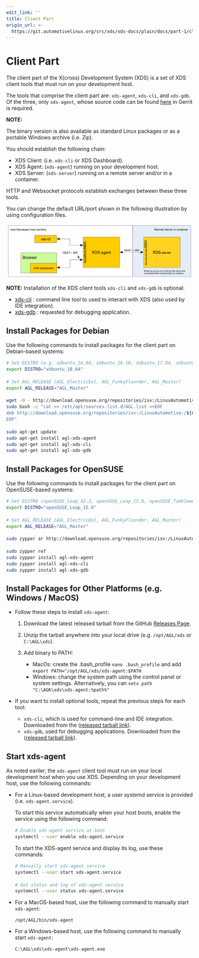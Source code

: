 ```yaml
---
edit_link: ''
title: Client Part
origin_url: >-
  https://git.automotivelinux.org/src/xds/xds-docs/plain/docs/part-1/client-part.md?h=guppy
---
```


<!-- WARNING: This file is generated by fetch_docs.js using /home/boron/Documents/AGL/docs-webtemplate/site/_data/tocs/devguides/guppy/xds-docs-guides-devguides-book.yml -->

# Client Part

The client part of the X(cross) Development System (XDS) is
a set of XDS client tools that must run on your development host.

The tools that comprise the client part are: `xds-agent`, `xds-cli`, and `xds-gdb`.
Of the three, only `xds-agent`, whose source code can be found
[here](https://gerrit.automotivelinux.org/gerrit/gitweb?p=src/xds/xds-agent.git)
in Gerrit is required.

<!-- section-note -->
**NOTE:**

The binary version is also available as standard Linux packages
or as a portable Windows archive (i.e. Zip).
<!-- end-section-note -->

You should establish the following chain:

- XDS Client: (i.e. `xds-cli` or XDS Dashboard).
- XDS Agent: (`xds-agent`) running on your development host.
- XDS Server:  (`xds-server`) running on a remote server and/or in a container.

HTTP and Websocket protocols establish exchanges between these three tools.

You can change the default URL/port shown in the following illustration by using
configuration files.

![XDS blocks chain](./pictures/xds-block-chain.png)

<!-- section-note -->
**NOTE:**
Installation of the XDS client tools `xds-cli` and `xds-gdb` is
optional:

- [xds-cli](https://gerrit.automotivelinux.org/gerrit/gitweb?p=src/xds/xds-cli.git) : command line tool to used to interact with XDS (also used by IDE integration).
- [xds-gdb](https://gerrit.automotivelinux.org/gerrit/gitweb?p=src/xds/xds-gdb.git) : requested for debugging application.
<!-- end-section-note -->

## Install Packages for Debian

Use the following commands to install packages for the client part
on Debian-based systems:

```bash
# Set DISTRO (e.g. xUbuntu_16.04, xUbuntu_16.10, xUbuntu_17.04, xUbuntu_18.04, Debian_8.0, Debian_9.0)
export DISTRO="xUbuntu_18.04"

# Set AGL_RELEASE (AGL_ElectricEel, AGL_FunkyFlounder, AGL_Master)
export AGL_RELEASE="AGL_Master"

wget -O - http://download.opensuse.org/repositories/isv:/LinuxAutomotive:/${AGL_RELEASE}/${DISTRO}/Release.key | sudo apt-key add -
sudo bash -c "cat >> /etc/apt/sources.list.d/AGL.list <<EOF
deb http://download.opensuse.org/repositories/isv:/LinuxAutomotive:/${AGL_RELEASE}/${DISTRO}/ ./
EOF"

sudo apt-get update
sudo apt-get install agl-xds-agent
sudo apt-get install agl-xds-cli
sudo apt-get install agl-xds-gdb
```

## Install Packages for OpenSUSE

Use the following commands to install packages for the client part
on OpenSUSE-based systems:

```bash
# Set DISTRO (openSUSE_Leap_42.3, openSUSE_Leap_15.0, openSUSE_Tumbleweed)
export DISTRO="openSUSE_Leap_15.0"

# Set AGL_RELEASE (AGL_ElectricEel, AGL_FunkyFlounder, AGL_Master)
export AGL_RELEASE="AGL_Master"

sudo zypper ar http://download.opensuse.org/repositories/isv:/LinuxAutomotive:/${AGL_RELEASE}/${DISTRO}/isv:LinuxAutomotive:${AGL_RELEASE}.repo

sudo zypper ref
sudo zypper install agl-xds-agent
sudo zypper install agl-xds-cli
sudo zypper install agl-xds-gdb
```

## Install Packages for Other Platforms (e.g. Windows / MacOS)

- Follow these steps to install `xds-agent`:

  1. Download the latest released tarball from the GitHub [Releases Page](https://github.com/iotbzh/xds-agent/releases).

  1. Unzip the tarball anywhere into your local drive (e.g. `/opt/AGL/xds` or `C:\AGL\xds`).

  1. Add binary to PATH:

      - MacOs: create the .bash_profile `nano .bash_profile` and add `export PATH="/opt/AGL/xds/xds-agent:$PATH`
      - Windows: change the system path using the control panel or system settings.
        Alternatively, you can `setx path "C:\AGK\xds\xds-agent;%path%"`

- If you want to install optional tools, repeat the previous steps for each tool:
  - `xds-cli`, which is used for command-line and IDE integration.
  Downloaded from the ([released tarball link](https://github.com/iotbzh/xds-cli/releases)).
  - `xds-gdb`, used for debugging applications.
  Downloaded from the ([released tarball link](https://github.com/iotbzh/xds-gdb/releases)).

## Start xds-agent

As noted earlier, the `xds-agent` client tool must run on your local
development host when you use XDS.
Depending on your development host, use the following commands:

- For a Linux-based development host, a user systemd service is provided
  (i.e. `xds-agent.service`).

  To start this service automatically when your host boots, enable
  the service using the following command:

  ```bash
  # Enable xds-agent service at boot
  systemctl --user enable xds-agent.service
  ```

  To start the XDS-agent service and display its log, use these
  commands:

  ```bash
  # Manually start xds-agent service
  systemctl --user start xds-agent.service

  # Get status and log of xds-agent service
  systemctl --user status xds-agent.service
  ```

- For a MacOS-based host, use the following command to
  manually start `xds-agent`:

  ```batch
  /opt/AGL/bin/xds-agent
  ```

- For a Windows-based host, use the following command to
  manually start `xds-agent`:

  ```batch
  C:\AGL\xds\xds-agent\xds-agent.exe
  ```
